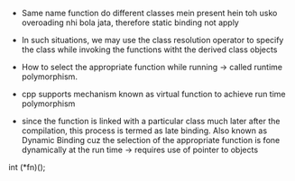 - Same name function do different classes mein present hein toh usko overoading nhi bola jata, therefore static binding not apply
- In such situations, we may use the class resolution operator to specify the class while invoking the functions witht the derived class objects

- How to select the appropriate function while running -> called runtime polymorphism.
- cpp supports mechanism known as virtual function to achieve run time polymorphism

- since the function is linked with a particular class much later after the compilation, this process is termed as late binding. Also known as Dynamic Binding cuz the selection of the appropriate function is fone dynamically at the run time -> requires use of pointer to objects



int (*fn)();